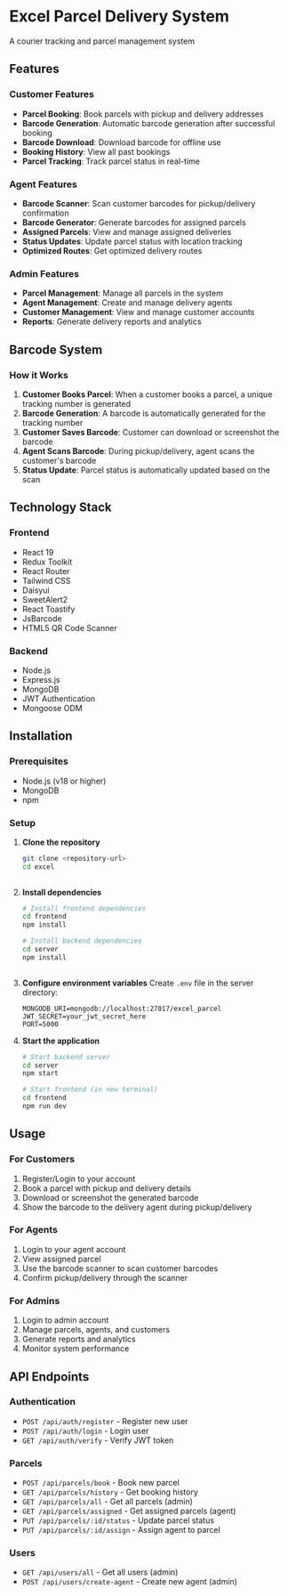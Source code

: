 # Excel Parcel Delivery System

A courier tracking and parcel management system

## Features

### Customer Features
- **Parcel Booking**: Book parcels with pickup and delivery addresses
- **Barcode Generation**: Automatic barcode generation after successful booking
- **Barcode Download**: Download barcode for offline use
- **Booking History**: View all past bookings
- **Parcel Tracking**: Track parcel status in real-time

### Agent Features
- **Barcode Scanner**: Scan customer barcodes for pickup/delivery confirmation
- **Barcode Generator**: Generate barcodes for assigned parcels
- **Assigned Parcels**: View and manage assigned deliveries
- **Status Updates**: Update parcel status with location tracking
- **Optimized Routes**: Get optimized delivery routes

### Admin Features
- **Parcel Management**: Manage all parcels in the system
- **Agent Management**: Create and manage delivery agents
- **Customer Management**: View and manage customer accounts
- **Reports**: Generate delivery reports and analytics

## Barcode System

### How it Works
1. **Customer Books Parcel**: When a customer books a parcel, a unique tracking number is generated
2. **Barcode Generation**: A barcode is automatically generated for the tracking number
3. **Customer Saves Barcode**: Customer can download or screenshot the barcode
4. **Agent Scans Barcode**: During pickup/delivery, agent scans the customer's barcode
5. **Status Update**: Parcel status is automatically updated based on the scan

## Technology Stack

### Frontend
- React 19
- Redux Toolkit
- React Router
- Tailwind CSS
- Daisyui
- SweetAlert2
- React Toastify
- JsBarcode
- HTML5 QR Code Scanner

### Backend
- Node.js
- Express.js
- MongoDB
- JWT Authentication
- Mongoose ODM

## Installation

### Prerequisites
- Node.js (v18 or higher)
- MongoDB
- npm 

### Setup

1. **Clone the repository**
   ```bash
   git clone <repository-url>
   cd excel
 

2. **Install dependencies**
   ```bash
   # Install frontend dependencies
   cd frontend
   npm install

   # Install backend dependencies
   cd server
   npm install
 

3. **Configure environment variables**
   Create `.env` file in the server directory:
   ```
   MONGODB_URI=mongodb://localhost:27017/excel_parcel
   JWT_SECRET=your_jwt_secret_here
   PORT=5000
   ```

4. **Start the application**
   ```bash
   # Start backend server
   cd server
   npm start

   # Start frontend (in new terminal)
   cd frontend
   npm run dev
   ```

## Usage

### For Customers
1. Register/Login to your account
2. Book a parcel with pickup and delivery details
3. Download or screenshot the generated barcode
4. Show the barcode to the delivery agent during pickup/delivery

### For Agents
1. Login to your agent account
2. View assigned parcel
3. Use the barcode scanner to scan customer barcodes
4. Confirm pickup/delivery through the scanner

### For Admins
1. Login to admin account
2. Manage parcels, agents, and customers
3. Generate reports and analytics
4. Monitor system performance

## API Endpoints

### Authentication
- `POST /api/auth/register` - Register new user
- `POST /api/auth/login` - Login user
- `GET /api/auth/verify` - Verify JWT token

### Parcels
- `POST /api/parcels/book` - Book new parcel
- `GET /api/parcels/history` - Get booking history
- `GET /api/parcels/all` - Get all parcels (admin)
- `GET /api/parcels/assigned` - Get assigned parcels (agent)
- `PUT /api/parcels/:id/status` - Update parcel status
- `PUT /api/parcels/:id/assign` - Assign agent to parcel

### Users
- `GET /api/users/all` - Get all users (admin)
- `POST /api/users/create-agent` - Create new agent (admin)

